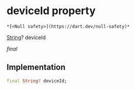 


# deviceId property




    *[<Null safety>](https://dart.dev/null-safety)*


[String](https://api.flutter.dev/flutter/dart-core/String-class.html)? deviceId
  
_final_






## Implementation

```dart
final String? deviceId;


```







